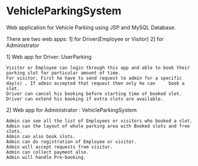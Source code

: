 # VehicleParkingSystem
Web application for Vehicle Parking using JSP and MySQL Database.

There are two web apps: 1] for Driver(Employee or Visitor)       2] for Administrator

1] Web app for Driver: UserParking

    Visitor or Employee can login through this app and able to book their parking slot for particular amount of time.     
    For visitor, First he have to send request to admin for a specific day(s) . If admin accepted that request then only he can     book a slot.         
    Driver can cancel his booking before starting time of booked slot.          
    Driver can extend his booking if extra slots are available.  
  
  
              

2] Web app for Administrator : VehicleParkingSystem

    Admin can see all the list of Employees or visitors who booked a slot.        
    Admin can the layout of whole parking area with Booked slots and free slots.        
    Admin can also book slots.        
    Admin can do registration of Employee or visitor.             
    Admin will accept requests from visitor.           
    Admin can collect payment also.          
    Admin will handle Pre-booking.          
